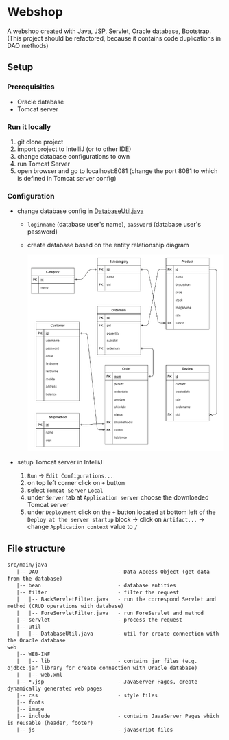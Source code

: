 # Webshop

A webshop created with Java, JSP, Servlet, Oracle database, Bootstrap.
(This project should be refactored, because it contains code duplications in DAO methods)

## Setup

### Prerequisities

- Oracle database
- Tomcat server

### Run it locally

1. git clone project
2. import project to IntelliJ (or to other IDE)
3. change database configurations to own
4. run Tomcat Server
5. open browser and go to localhost:8081 (change the port 8081 to which is defined in Tomcat server config)

### Configuration

- change database config in [DatabaseUtil.java](./src/main/java/util/DatabaseUtil.java)
    - `loginname` (database user's name), `password` (database user's password)

    - create database based on the entity relationship diagram

      ![database](database.png)

- setup Tomcat server in IntelliJ
    1. `Run` -> `Edit Configurations...`
    2. on top left corner click on `+` button
    3. select `Tomcat Server` `Local`
    4. under `Server` tab at `Application server` choose the downloaded Tomcat server
    5. under `Deployment` click on the `+` button located at bottom left of the `Deploy at the server startup` block -> click on `Artifact...` -> change `Application context` value to `/`



## File structure

```
src/main/java
   |-- DAO                          - Data Access Object (get data from the database)
   |-- bean                         - database entities
   |-- filter                       - filter the request
   |   |-- BackServletFilter.java   - run the correspond Servlet and method (CRUD operations with database)
   |   |-- ForeServletFilter.java   - run ForeServlet and method
   |-- servlet                      - process the request
   |-- util
   |   |-- DatabaseUtil.java        - util for create connection with the Oracle database
web
   |-- WEB-INF
   |   |-- lib                      - contains jar files (e.g. ojdbc6.jar library for create connection with Oracle database)
   |   |-- web.xml
   |-- *.jsp                        - JavaServer Pages, create dynamically generated web pages
   |-- css                          - style files
   |-- fonts	
   |-- image				
   |-- include                      - contains JavaServer Pages which is reusable (header, footer)
   |-- js                           - javascript files
```



